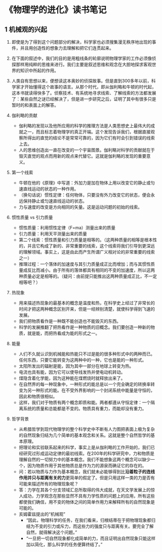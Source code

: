 # 《物理学的进化》读书笔记

## 1 机械观的兴起

1. 即使是为了得到这个问题部分的解决，科学家也必须搜集漫无秩序地出现的事件，并且用创造性的想象力去理解和把它们连贯起来。

2. 在下面的叙述中，我们的目的是用粗线条的轮廓说明物理学家的工作必须像侦探那样用纯粹的思维来进行。我们主要是叙述思维和观念在大胆地探求客观世界的知识中所起的作用。

3. 人类自有思想以来，便想读这本奥妙的侦探故事。但是直到300多年以前，科学家才开始懂得这个故事的语言。从那个时代，即从伽利略和牛顿的时代起，这本书就读得快多了。侦察技术、有系统地寻求线索、了解线索的方法都发展了：某些自然之谜已经解决了，但是进一步研究之后，证明了其中有很多只是暂时的和表面上的解答。

4. 伽利略的贡献
    - 伽利略的发现以及他所应用的科学的推理方法是人类思想史上最伟大的成就之一，而且标志着物理学的真正开端。这个发现告诉我们，根据直接观察所得出的直觉的结论不是常常可靠的，因为它们有时会引到错误的线索上去。
    - 人的思维创造出一直在改变的一个宇宙图景。伽利略对科学的贡献就在于毁灭直觉的观点而用新的观点来代替它。这就是伽利略的发现的重要意义。

5. 第一个线索
    - 牛顿在他的《原理》中写道：外加力是加在物体上用以改变它的静止或匀速直线运动的状态的一种作用。
    - （换句话说）惯性定律：任何物体，只要没有外力改变它的状态，便会永远保持静止或匀速直线运动的状态。
    - 力与速度的改变是方向相同的矢量。这是运动问题的初始的线索。

6. 惯性质量 vs 引力质量
    - 惯性质量：利用惯性定律（F=ma）测量出来的质量
    - 引力质量：利用天平测量出来的质量
    - 第二个线索：惯性质量和引力质量是相等的。（这两种质量的相等是根本性的，并且它构成了新的、非常重要的线索，这个线索将我们引导到更深远的理解领域。事实上，这是由此而产生所谓广义相对论的非常重要的线索之一）
    - 推理过程：一个落体的加速度与其引力质量成正比而增加；而与其惯性质量成反比而减小。由于所有的落体都具有相同的不变的加速度，所以这两种质量必定是相等的。（疑问：由前提只能推出这两种质量成正比，不一定相等吧？）

7. 热现象
    - 用来描述热现象的最基本的概念是温度和热，在科学史上经过了非常长的时间才把这两种概念区别开来，但是一经辨别清楚，就使科学得到飞速的发展。
    - 我们把物质看作是一种既不能创造也不能毁灭的东西。
    - 科学的发展推翻了把热看作是一种物质的旧概念。我们要创造一种新的物质，就是能，而把热看成为能的形式之一。

8. 能量
    - 人们不久就认识到机械能和热能只不过是能的很多种形式中的两种而已。任何东西，只要它能转变为这两种中的一种，它也是能的一种形式。
    - 太阳所发出的辐射是能，因为其中一部分在地球上转变为热。
    - 电流也具有能，因为它可以使导线发热并使电动机转动。
    - 煤隐含着化学能，因为这种能在煤燃烧时就释放出来了。
    - 在自然界的每一种现象中，一种形式的能总是以一个完全确定的转换率转变为另一种形式的能。在不受外界影响的一个封闭系统中能量是守恒的，因此和物质很相似。
    - 这样，我们对于物质有两个概念即质和能。两者都遵从守恒定律：一个隔离系统的质量和总能都是不变的。物质具有重力，而能却没有重力。

9. 哲学背景
    - 从希腊哲学到现代物理学的整个科学史中不断有人力图把表面上极为复杂的自然现象归结为几个简单的基本观念和关系。这就是整个自然哲学的基本原理。
    - 把理论和实验联系起来的科学，事实上是从伽利略的工作开始的，我们已经研究过形成运动定律的最初线索。在200年的科学研究中，力和物质是理解自然的一切努力中的基本概念。我们不能想象这两个概念可以缺少一个，因为物质作用于其他物质总是作为力的源泉而确证它的存在的。
    - 问：若以物质与力作为基本概念，我们就未必能够得到比**沿着粒子的连线作用并只与距离有关的力**更简单的假定了。但是只用这样一类的力是否有可能来描述所有的物理现象呢？
    - 答：力学在其各个分支领域汇总所取得的伟大成就，在天文学发展上的惊人成功，力学观念在那些显然不具有力学性质的问题上的应用，所有这些都使我们确信，用不变的物体之间的简单作用力来解释所有的自然现象是可能的。
    - 亥姆霍兹提出的“机械观”
        - “因此，物理科学的任务，在我们看来，归根结蒂在于把物理现象都归结为不变的引力或斥力，而这些力的强度只与距离有关。要完全了解自然，就得解决这个问题。”
        - “一旦把一切自然现象都化成简单的力，而且证明出自然现象只能这样加以简化，那么科学的任务便算终结了。”
